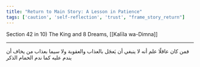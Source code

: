 ```yaml
---
title: "Return to Main Story: A Lesson in Patience"
tags: ['caution', 'self-reflection', 'trust', "frame_story_return"]
---
```


 Section 42 in 10) The King and 8 Dreams, [[Kalīla wa-Dimna]]

---
فمن كان عاقلًا علم أنه لا ينبغي أن يَعجَل بالعذاب والعقوبة ولا سيما بعذاب من يخاف أن يندم عليه كما ندم الحمام الذكر
